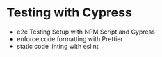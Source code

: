 # Testing with Cypress

- e2e Testing Setup with NPM Script and Cypress
- enforce code formatting with Prettier
- static code linting with eslint
